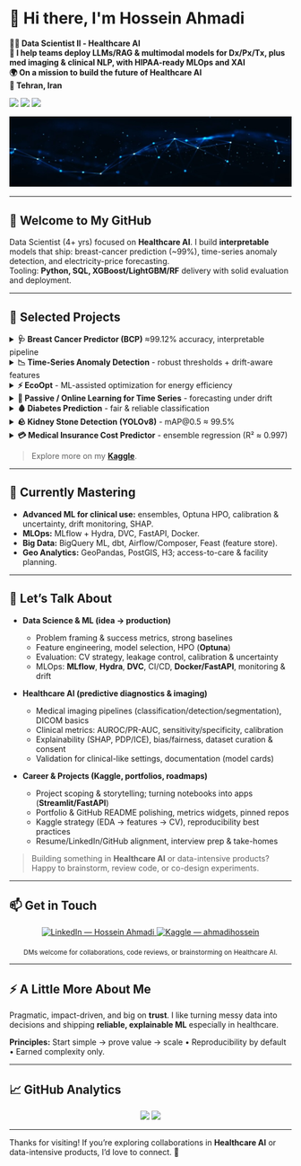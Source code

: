 # 👋 Hi there, I'm **Hossein Ahmadi**

**👨‍💻 Data Scientist ll - Healthcare AI**  
**🧠 I help teams deploy LLMs/RAG & multimodal models for Dx/Px/Tx, plus med imaging & clinical NLP, with HIPAA-ready MLOps and XAI**  
**🌍 On a mission to build the future of Healthcare AI**  
**📍 Tehran, Iran**

<!-- Badges (optional) -->
<p align="left">
  <img src="https://img.shields.io/github/followers/ahmadi-hossein?label=Followers&logo=github&style=for-the-badge" />
  <img src="https://img.shields.io/github/stars/ahmadi-hossein?affiliations=OWNER%2CCOLLABORATOR&label=Profile%20Stars&logo=github&style=for-the-badge" />
  <img src="https://komarev.com/ghpvc/?username=ahmadi-hossein&style=for-the-badge" />
</p>

![Profile banner](1723743719283.jpg) <!-- Update the image path if needed -->

---

## 🚀 Welcome to My GitHub

Data Scientist (4+ yrs) focused on **Healthcare AI**. I build **interpretable** models that ship: breast-cancer prediction (~99%), time-series anomaly detection, and electricity-price forecasting.  
Tooling: **Python, SQL, XGBoost/LightGBM/RF** delivery with solid evaluation and deployment.


---

## 🔭 Selected Projects
<details>
  <summary><b>🩺 Breast Cancer Predictor (BCP)</b>  ≈99.12% accuracy, interpretable pipeline</summary>

- **Goal:** Reliable early-diagnosis classifier with transparent decisions.
- **Approach:** Clean preprocessing → strong baselines → tree ensembles (XGBoost/LightGBM) → rigorous CV & calibration.
- **Highlights:** SHAP-based explanations, error analysis, class-imbalance handling.
- **Stack:** Python, scikit-learn, XGBoost, LightGBM, Pandas, Matplotlib.
- **Repo:** [https://github.com/ahmadi-hossein/Breast-Cancer-Predictor](https://github.com/ahmadi-hossein/Robust-Breast-Cancer-Predictor-BCP-)
</details>

<details>
  <summary><b>📉 Time-Series Anomaly Detection</b> - robust thresholds + drift-aware features</summary>

- **Goal:** Detect outliers in operational time series with low false alarms.
- **Approach:** Advanced feature engineering (seasonality/trend, rolling stats), change-point checks, thresholding.
- **Highlights:** Precision/recall trade-offs per segment, alert ranking, reproducible evaluation.
- **Stack:** Python, NumPy/Pandas, statsmodels, scikit-learn.
- **Repo:** [https://github.com/ahmadi-hossein/TimeSeries-Anomaly-Detection](https://github.com/ahmadi-hossein/Anomaly-detection-in-time-series)
</details>

<details>
  <summary><b>⚡ EcoOpt</b> - ML-assisted optimization for energy efficiency</summary>

- **Goal:** Reduce energy cost & footprint under operational constraints.
- **Approach:** Predictive modeling + heuristic/optimization loop for setting recommendations.
- **Highlights:** Scenario analysis, KPI dashboard, plug-and-play config.
- **Stack:** Python, scikit-learn, (optional) OR-tools / Pyomo, Plotly.
- **Repo:** [https://github.com/ahmadi-hossein/EcoOpt](https://github.com/ahmadi-hossein/EcoOpt)
</details>

<details>
  <summary><b>🔮 Passive / Online Learning for Time Series</b> - forecasting under drift</summary>

- **Goal:** Keep forecasts stable when data distribution shifts.
- **Approach:** Lightweight online updates, windowed retraining, decay on stale signals.
- **Highlights:** Drift monitoring hooks, ablation on update frequency, latency-friendly code.
- **Stack:** Python, scikit-learn, statsmodels.
- **Repo:** [https://github.com/ahmadi-hossein/Passive-Learning-For-Time-Series-Forecasting](https://github.com/ahmadi-hossein/Passive-Learning-For-Time-Series-Forecasting)

</details>

<details>
  <summary><b>🩸 Diabetes Prediction</b> - fair & reliable classification</summary>

- **Goal:** Compare ML models for diabetes diagnosis with class-imbalance care.
- **Approach:** Stratified CV, calibration curves, threshold tuning by clinical cost.
- **Highlights:** Clear model card (assumptions/limits), feature importance, reproducible pipeline.
- **Stack:** Python, scikit-learn, Imbalanced-Learn.
- **Repo:** [https://github.com/ahmadi-hossein/Comparison-of-ML-Algorithms-Diabetes-Prediction](https://github.com/ahmadi-hossein/Comparison-of-ML-Algorithms-Diabetes-Prediction)

</details>

<details>
  <summary><b>🪨 Kidney Stone Detection (YOLOv8)</b> - mAP@0.5 ≈ 99.5%</summary>

- **Goal:** Accurate detection & localization in medical imaging.
- **Approach:** YOLOv8 training with curated labels, augmentations, and validation protocol.
- **Highlights:** High mAP@0.5, inference script, notebook demo, exportable weights.
- **Stack:** Python, PyTorch, Ultralytics YOLOv8, OpenCV.
- **Repo:** [https://github.com/ahmadi-hossein/KidneyStone](https://github.com/ahmadi-hossein/KidneyStone)

</details>

<details>
  <summary><b>💳 Medical Insurance Cost Predictor</b> - ensemble regression (R² ≈ 0.997)</summary>

- **Goal:** Predict premium costs with calibrated uncertainty.
- **Approach:** Ensemble models + feature engineering; hold-out + k-fold evaluation.
- **Highlights:** Feature importance, partial-dependence/ICE plots, simple API for scoring.
- **Stack:** Python, scikit-learn, XGBoost, FastAPI (optional).
- **Repo:** [https://github.com/ahmadi-hossein/Medical-Insurance-Cost-Predictor](https://github.com/ahmadi-hossein/Medical-Insurance)
</details>


> Explore more on my **[Kaggle](https://www.kaggle.com/ahmadihossein)**.

---

## 🌱 Currently Mastering
- **Advanced ML for clinical use:** ensembles, Optuna HPO, calibration & uncertainty, drift monitoring, SHAP.
- **MLOps:** MLflow + Hydra, DVC, FastAPI, Docker.
- **Big Data:** BigQuery ML, dbt, Airflow/Composer, Feast (feature store).
- **Geo Analytics:** GeoPandas, PostGIS, H3; access-to-care & facility planning.



---

## 💬 Let’s Talk About

- **Data Science & ML (idea → production)**
  - Problem framing & success metrics, strong baselines
  - Feature engineering, model selection, HPO (**Optuna**)
  - Evaluation: CV strategy, leakage control, calibration & uncertainty
  - MLOps: **MLflow**, **Hydra**, **DVC**, CI/CD, **Docker/FastAPI**, monitoring & drift

- **Healthcare AI (predictive diagnostics & imaging)**
  - Medical imaging pipelines (classification/detection/segmentation), DICOM basics
  - Clinical metrics: AUROC/PR-AUC, sensitivity/specificity, calibration
  - Explainability (SHAP, PDP/ICE), bias/fairness, dataset curation & consent
  - Validation for clinical-like settings, documentation (model cards)

- **Career & Projects (Kaggle, portfolios, roadmaps)**
  - Project scoping & storytelling; turning notebooks into apps (**Streamlit/FastAPI**)
  - Portfolio & GitHub README polishing, metrics widgets, pinned repos
  - Kaggle strategy (EDA → features → CV), reproducibility best practices
  - Resume/LinkedIn/GitHub alignment, interview prep & take-homes

> Building something in **Healthcare AI** or data-intensive products? Happy to brainstorm, review code, or co-design experiments.


---

## 📫 Get in Touch

<p align="center">
  <a href="https://www.linkedin.com/in/hossein-ahmadii/" target="_blank">
    <img alt="LinkedIn — Hossein Ahmadi"
         src="https://img.shields.io/badge/LinkedIn-Hossein%20Ahmadi-0A66C2?logo=linkedin&logoColor=white&style=for-the-badge">
  </a>
  <a href="https://www.kaggle.com/ahmadihossein" target="_blank">
    <img alt="Kaggle — ahmadihossein"
         src="https://img.shields.io/badge/Kaggle-ahmadihossein-20BEFF?logo=kaggle&logoColor=white&style=for-the-badge">
  </a>
</p>

<p align="center">
  <sub>DMs welcome for collaborations, code reviews, or brainstorming on Healthcare AI.</sub>
</p>

<!-- Optional: minimal icon row (lightweight SVGs) -->
<!--
<p align="center">
  <a href="https://www.linkedin.com/in/hossein-ahmadii/">
    <img src="https://raw.githubusercontent.com/simple-icons/simple-icons/develop/icons/linkedin.svg" width="24" alt="LinkedIn"/>
  </a>&nbsp;&nbsp;&nbsp;
  <a href="https://www.kaggle.com/ahmadihossein">
    <img src="https://raw.githubusercontent.com/simple-icons/simple-icons/develop/icons/kaggle.svg" width="24" alt="Kaggle"/>
  </a>
</p>
-->


---

## ⚡ A Little More About Me
Pragmatic, impact-driven, and big on **trust**. I like turning messy data into decisions and shipping **reliable, explainable ML** especially in healthcare.

**Principles:** Start simple → prove value → scale • Reproducibility by default • Earned complexity only.



---

## 📈 GitHub Analytics
<p align="center">
  <img height="165" src="https://github-readme-stats.vercel.app/api?username=ahmadi-hossein&show_icons=true&rank_icon=github&theme=radical" />
  <img height="165" src="https://streak-stats.demolab.com?user=ahmadi-hossein&mode=weekly&theme=radical" />
</p>
<!-- Optional: keep one of the two below, not both -->
<!-- <p align="center"><img src="https://github-profile-summary-cards.vercel.app/api/cards/profile-details?username=ahmadi-hossein&theme=github_dark" /></p> -->
<!-- <p align="center"><img src="https://github-readme-activity-graph.vercel.app/graph?username=ahmadi-hossein&theme=github-compact&radius=12&hide_border=true" /></p> -->


---


Thanks for visiting! If you’re exploring collaborations in **Healthcare AI** or data-intensive products, I’d love to connect. 🚀

